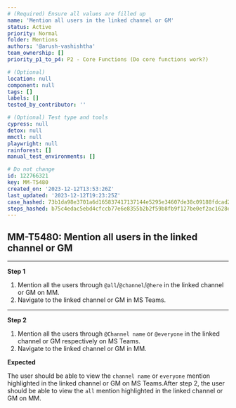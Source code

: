 ```yaml
---
# (Required) Ensure all values are filled up
name: 'Mention all users in the linked channel or GM'
status: Active
priority: Normal
folder: Mentions
authors: '@arush-vashishtha'
team_ownership: []
priority_p1_to_p4: P2 - Core Functions (Do core functions work?)

# (Optional)
location: null
component: null
tags: []
labels: []
tested_by_contributor: ''

# (Optional) Test type and tools
cypress: null
detox: null
mmctl: null
playwright: null
rainforest: []
manual_test_environments: []

# Do not change
id: 122766321
key: MM-T5480
created_on: '2023-12-12T13:53:26Z'
last_updated: '2023-12-12T19:23:25Z'
case_hashed: 73b1da98e3701a6d165837417137144e5295e34607de38c09188fdcad2ecaaed673b9470eb17507c35bdf0cb8ea1c304
steps_hashed: b75c4edac5ebd4cfccb77e6e8355b2b2f59b8fb9f127be0ef2ac1628e6999b003b3d2487433940a1229abeb30e8d5be9
---
```


<!-- (Auto-generated) Based on frontmatter's "key" and "name" -->

## MM-T5480: Mention all users in the linked channel or GM

---

**Step 1**

1. Mention all the users through `@all`/`@channel`/`@here` in the linked channel or GM on MM.
2. Navigate to the linked channel or GM in MS Teams.

---

**Step 2**

1. Mention all the users through `@Channel name` or `@everyone` in the linked channel or GM respectively on MS Teams.
2. Navigate to the linked channel or GM in MM.

**Expected**

The user should be able to view the `channel name` or `everyone` mention highlighted in the linked channel or GM on MS Teams.After step 2, the user should be able to view the `all` mention highlighted in the linked channel or GM on MM.
